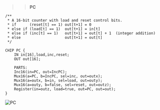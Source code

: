 >> **PC**
```
/**
 * A 16-bit counter with load and reset control bits.
 * if      (reset[t] == 1) out[t+1] = 0
 * else if (load[t] == 1)  out[t+1] = in[t]
 * else if (inc[t] == 1)   out[t+1] = out[t] + 1  (integer addition)
 * else                    out[t+1] = out[t]
 */

CHIP PC {
    IN in[16],load,inc,reset;
    OUT out[16];

    PARTS:
    Inc16(in=PC, out=IncPC);
    Mux16(a=PC, b=IncPC, sel=inc, out=outx);
    Mux16(a=outx, b=in, sel=load, out=outy);
    Mux16(a=outy, b=false, sel=reset, out=outz);
    Register(in=outz, load=true, out=PC, out=out);
}
```
![PC](https://user-images.githubusercontent.com/36965820/104422093-387ca100-55b7-11eb-9fb9-33b1df31d005.jpg)
